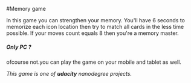 #Memory game

In this game you can strengthen your memory. You'll have 6 seconds to memorize each icon location then try to match all cards in the less time possible.
If your moves count equals 8 then you're a memory master.

##### Only PC ?
ofcourse not.you can play the game on your mobile and tablet as well.

*This game is one of **udacity** nanodegree projects.*

